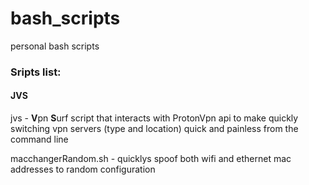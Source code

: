 # bash_scripts
personal bash scripts


### Sripts list:


#### JVS

jvs - **V**pn **S**urf
script that interacts with ProtonVpn api to make quickly switching vpn servers (type and location) quick and painless from the command line

macchangerRandom.sh - quicklys spoof both wifi and ethernet mac addresses to random configuration







